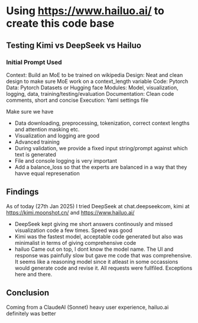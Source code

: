 # Using https://www.hailuo.ai/ to create this code base

## Testing Kimi vs DeepSeek vs Hailuo 

### Initial Prompt Used
Context: Build an MoE to be trained on wikipedia
Design: Neat and clean design to make sure MoE work on a context_length variable
Code: Pytorch
Data: Pytorch Datasets or Hugging face 
Modules: Model, visualization, logging, data, training/testing/evaluation
Documentation: Clean code comments, short and concise
Execution: Yaml settings file

Make sure we have 
- Data downloading, preprocessing, tokenization, correct context lengths and attention masking etc. 
- Visualization and logging are good
- Advanced training
- During validation, we provide a fixed input string/prompt against which text is generated
- File and console logging is very important
- Add a balance_loss so that the experts are balanced in a  way that they havve equal represenation


## Findings
As of today (27th Jan 2025) I tried DeepSeek at chat.deepseekcom, kimi at  https://kimi.moonshot.cn/ and  https://www.hailuo.ai/
- DeepSeek kept giving me short answers continously and missed visualization code a few times. Speed was good
- Kimi was the fastest model, acceptable code generated but also was minimalist in terms of giving comprehensive code
- hailuo Came out on top, I dont know the model name.  The UI and response was painfully slow but gave me code that was comprehensive. It seems like a reasoning model since it atleast in some occassions would generate code and revise it. All requests were fullfiled. Exceptions here and there.


## Conclusion
Coming from a ClaudeAI (Sonnet) heavy user experience, hailuo.ai definitely was better